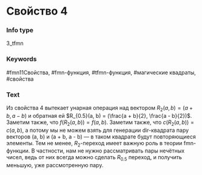 # Свойство 4
### Info type
3_tfmn
### Keywords
#fmn11Свойства, #fmn-функция, #tfmn-функция, #магические квадраты, #свойства
### Text
Из свойства 4 вытекает унарная операция над вектором $R_2(a, b) = (a + b, a - b)$ и обратная ей $R_{0.5}(a, b) = (\frac{a + b}{2}, \frac{a - b}{2})$. Заметим также, что $f(R_2(a, b)) = f(a, b)$. Заметим также, что $c(R_2(a, b)) = c(a, b)$, а потому мы не можем взять для генерации dir-квадрата пару векторов (a, b) и (a + b, a - b) — в таком квадрате будут повторяющиеся элементы. Тем не менее, $R_2$-переход имеет важную роль в теории fmn-функции. В частности, нам не нужно рассматривать пары нечётных чисел, ведь от них всегда можно сделать $R_{0.5}$ переход, и получить меньшую, уже рассмотренную пару.